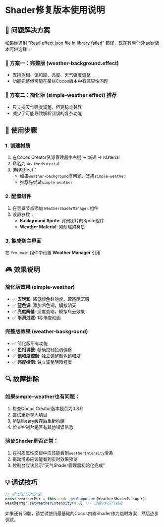 # Shader修复版本使用说明

## 🚨 问题解决方案

如果你遇到 "Read effect json file in library failed" 错误，现在有两个Shader版本可供选择：

### 📁 方案一：完整版 (weather-background.effect)
- 支持色相、饱和度、亮度、天气强度调整
- 功能完整但可能在某些Cocos版本中有兼容性问题

### 📁 方案二：简化版 (simple-weather.effect) **推荐**
- 只支持天气强度调整，但更稳定兼容
- 减少了可能导致解析错误的复杂功能

## 🔧 使用步骤

### 1. 创建材质
1. 在Cocos Creator资源管理器中右键 → 新建 → Material
2. 命名为 `WeatherMaterial`
3. 选择Effect：
   - 如果`weather-background`有问题，选择`simple-weather`
   - 推荐先尝试`simple-weather`

### 2. 配置组件
1. 在背景节点添加 `WeatherShaderManager` 组件
2. 设置参数：
   - **Background Sprite**: 背景图片的Sprite组件
   - **Weather Material**: 刚创建的材质

### 3. 集成到主界面
在 `frm_main` 组件中设置 **Weather Manager** 引用

## 🎮 效果说明

### 简化版效果 (simple-weather)
- ✅ **去饱和**: 降低颜色鲜艳度，营造阴沉感
- ✅ **蓝色调**: 添加冷色调，模拟阴天
- ✅ **亮度降低**: 适度变暗，模拟乌云效果
- ✅ **平滑过渡**: 1秒渐变动画

### 完整版效果 (weather-background)
- ✅ 简化版所有功能
- ✅ **色相调整**: 精确控制色调偏移
- ✅ **饱和度控制**: 独立调整颜色饱和度  
- ✅ **亮度控制**: 独立调整明暗程度

## 🔍 故障排除

### 如果simple-weather也有问题：
1. 检查Cocos Creator版本是否为3.8.6
2. 尝试重新导入项目
3. 清除library缓存后重新构建
4. 检查控制台是否有其他错误信息

### 验证Shader是否正常：
1. 在材质属性面板中应该能看到`weatherIntensity`滑条
2. 拖动滑条应该能看到实时效果预览
3. 控制台应该显示"天气Shader管理器初始化完成"

## 💡 调试技巧

```typescript
// 手动测试天气效果
const weatherMgr = this.node.getComponent(WeatherShaderManager);
weatherMgr.setWeatherIntensity(0.8); // 设置80%天气强度
```

如果还有问题，请尝试使用最基础的Cocos内置Shader作为临时方案，然后逐步调试。